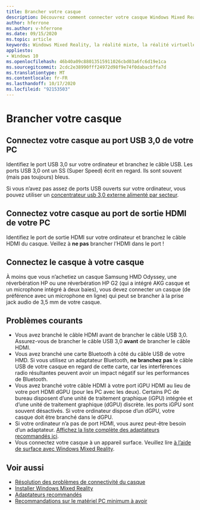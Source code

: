 ```yaml
---
title: Brancher votre casque
description: Découvrez comment connecter votre casque Windows Mixed Reality à USB 3,0 et HDMI, et comment connecter votre casque au casque.
author: hferrone
ms.author: v-hferrone
ms.date: 09/15/2020
ms.topic: article
keywords: Windows Mixed Reality, la réalité mixte, la réalité virtuelle, VR, MR, casque, configuration, prise en main
appliesto:
- Windows 10
ms.openlocfilehash: 46b40a09c88013515911026cbd03a6fc6d19e1ca
ms.sourcegitcommit: 2cdc2e38990fff24972d98f9e74f0dabacbffa7d
ms.translationtype: MT
ms.contentlocale: fr-FR
ms.lasthandoff: 10/17/2020
ms.locfileid: "92153503"
---
```

# <a name="plug-in-your-headset"></a>Brancher votre casque

## <a name="connect-your-headset-to-your-pcs-usb-30-port"></a>Connectez votre casque au port USB 3,0 de votre PC

Identifiez le port USB 3,0 sur votre ordinateur et branchez le câble USB. Les ports USB 3,0 ont un SS (Super Speed) écrit en regard. Ils sont souvent (mais pas toujours) bleus.

Si vous n’avez pas assez de ports USB ouverts sur votre ordinateur, vous pouvez utiliser un [concentrateur usb 3,0 externe alimenté par secteur](recommended-adapters-for-windows-mixed-reality-capable-pcs.md#using-external-usb-30-hubs-with-windows-mixed-reality-headsets).

## <a name="connect-your-headset-to-your-pcs-hdmi-out-port"></a>Connectez votre casque au port de sortie HDMI de votre PC

Identifiez le port de sortie HDMI sur votre ordinateur et branchez le câble HDMI du casque. Veillez à **ne pas** brancher l’HDMI dans le port !

## <a name="connect-headphones-to-your-headset"></a>Connectez le casque à votre casque

À moins que vous n’achetiez un casque Samsung HMD Odyssey, une réverbération HP ou une réverbération HP G2 (qui a intégré AKG casque et un microphone intégré à deux baies), vous devez connecter un casque (de préférence avec un microphone en ligne) qui peut se brancher à la prise jack audio de 3,5 mm de votre casque.

## <a name="common-issues"></a>Problèmes courants
* Vous avez branché le câble HDMI avant de brancher le câble USB 3,0.  Assurez-vous de brancher le câble USB 3,0 **avant** de brancher le câble HDMI.
* Vous avez branché une carte Bluetooth à côté du câble USB de votre HMD.  Si vous utilisez un adaptateur Bluetooth, **ne branchez pas** le câble USB de votre casque en regard de cette carte, car les interférences radio résultantes peuvent avoir un impact négatif sur les performances de Bluetooth.
* Vous avez branché votre câble HDMI à votre port iGPU HDMI au lieu de votre port HDMI dGPU (pour les PC avec les deux). Certains PC de bureau disposent d’une unité de traitement graphique (iGPU) intégrée et d’une unité de traitement graphique (dGPU) discrète. les ports iGPU sont souvent désactivés. Si votre ordinateur dispose d’un dGPU, votre casque doit être branché dans le dGPU.  
* Si votre ordinateur n’a pas de port HDMI, vous aurez peut-être besoin d’un adaptateur. [Affichez la liste complète des adaptateurs recommandés ici](recommended-adapters-for-windows-mixed-reality-capable-pcs.md). 
* Vous connectez votre casque à un appareil surface. Veuillez lire [à l’aide de surface avec Windows Mixed Reality](windows-mixed-reality-minimum-pc-hardware-compatibility-guidelines.md#windows-mixed-reality-and-surface).

## <a name="see-also"></a>Voir aussi

* [Résolution des problèmes de connectivité du casque](headset-connectivity.md)
* [Installer Windows Mixed Reality](install-windows-mixed-reality.md)
* [Adaptateurs recommandés](recommended-adapters-for-windows-mixed-reality-capable-pcs.md)
* [Recommandations sur le matériel PC minimum à avoir](windows-mixed-reality-minimum-pc-hardware-compatibility-guidelines.md)
